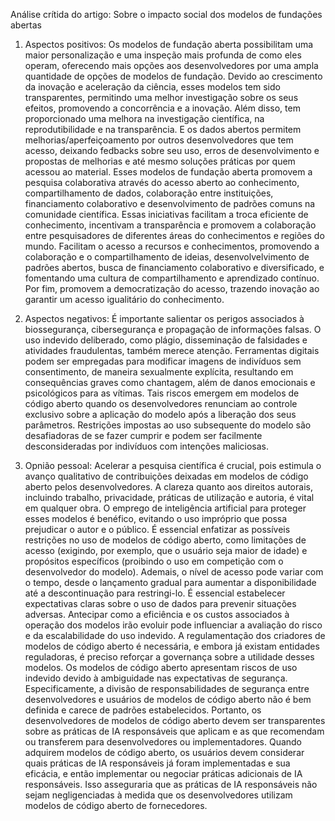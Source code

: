 Análise crítida do artigo: Sobre o impacto social dos modelos de fundações abertas

1. Aspectos positivos:
Os modelos de fundação aberta possibilitam uma maior personalização e uma inspeção mais profunda de como eles operam, oferecendo 
mais opções aos desenvolvedores por uma ampla quantidade de opções de modelos de fundação.
Devido ao crescimento da inovação e aceleração da ciência, esses modelos tem sido transparentes, permitindo uma melhor investigação
sobre os seus efeitos, promovendo  a concorrência e a inovação. Além disso, tem proporcionado uma melhora na investigação científica,
na reprodutibilidade e na transparência. E os dados  abertos permitem melhorias/aperfeiçoamento por outros desenvolvedores que tem acesso,
deixando fedbacks sobre seu uso, erros de desenvolvimento e propostas de melhorias e até mesmo soluções práticas por quem
acessou ao material.
Esses modelos de fundação aberta promovem a pesquisa colaborativa através do acesso aberto ao conhecimento, 
compartilhamento de dados, colaboração entre instituições, financiamento colaborativo e desenvolvimento de padrões comuns 
na comunidade científica. Essas iniciativas facilitam a troca eficiente de conhecimento, incentivam a transparência e promovem 
a colaboração entre pesquisadores de diferentes áreas do conhecimentos e regiões do mundo.
Facilitam o acesso a recursos e conhecimentos, promovendo a colaboração e o compartilhamento de ideias, desenvolvelvimento de padrões
abertos, busca de financiamento colaborativo e diversificado, e fomentando uma cultura de compartilhamento e aprendizado contínuo. 
Por fim, promovem a democratização do acesso, trazendo inovação ao garantir um acesso igualitário do conhecimento.


2. Aspectos negativos:
É importante salientar os perigos associados à biossegurança, cibersegurança e propagação de informações falsas. O uso indevido deliberado,
 como plágio, disseminação de falsidades e atividades fraudulentas, também merece atenção. Ferramentas digitais podem ser empregadas
para modificar imagens de indivíduos sem consentimento, de maneira sexualmente explícita, resultando em consequências graves como chantagem,
 além de danos emocionais e psicológicos para as vítimas. Tais riscos emergem em modelos de código aberto quando os desenvolvedores
renunciam ao controle exclusivo sobre a aplicação do modelo após a liberação dos seus parâmetros. Restrições impostas ao uso subsequente do
 modelo são desafiadoras de se fazer cumprir e podem ser facilmente desconsideradas por indivíduos com intenções maliciosas.

3. Opnião pessoal:
Acelerar a pesquisa científica é crucial, pois estimula o avanço qualitativo de contribuições deixadas em modelos de código aberto
pelos desenvolvedores. A clareza quanto aos direitos autorais, incluindo trabalho, privacidade, práticas de utilização e autoria, é vital
 em qualquer obra.
 O emprego de inteligência artificial para proteger esses modelos é benéfico, evitando o uso impróprio que possa prejudicar o autor
e o público. É essencial enfatizar as possíveis restrições no uso de modelos de código aberto, como limitações de acesso (exigindo, por
exemplo, que o usuário seja maior de idade) e propósitos específicos (proibindo o uso em competição com o desenvolvedor do modelo). Ademais,
o nível de acesso pode variar com o tempo, desde o lançamento gradual para aumentar a disponibilidade até a descontinuação para
restringi-lo.
É essencial estabelecer expectativas claras sobre o uso de dados para prevenir situações adversas. Antecipar como a eficiência e os custos
associados à operação dos modelos irão evoluir pode influenciar a avaliação do risco e da escalabilidade do uso indevido. A regulamentação
dos criadores de modelos de código aberto é necessária, e embora já existam entidades reguladoras, é preciso reforçar a governança sobre
a utilidade desses modelos.
Os modelos de código aberto apresentam riscos de uso indevido devido à ambiguidade nas expectativas de segurança. Especificamente, a divisão
 de responsabilidades de segurança entre desenvolvedores e usuários de modelos de código aberto não é bem definida e carece de padrões
estabelecidos. Portanto, os desenvolvedores de modelos de código aberto devem ser transparentes sobre as práticas de IA responsáveis que
aplicam e as que recomendam ou transferem para desenvolvedores ou implementadores. Quando adquirem modelos de código aberto, os
usuários devem considerar quais práticas de IA responsáveis já foram implementadas e sua eficácia, e então implementar ou negociar
 práticas adicionais de IA responsáveis. Isso asseguraria que as práticas de IA responsáveis não sejam negligenciadas à medida que os
desenvolvedores utilizam modelos de código aberto de fornecedores.


